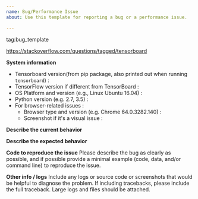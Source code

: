 ```yaml
---
name: Bug/Performance Issue
about: Use this template for reporting a bug or a performance issue.

---
```


tag:bug_template</em>


https://stackoverflow.com/questions/tagged/tensorboard

**System information**
- Tensorboard version(from pip package, also printed out when running `tensorboard`) :
- TensorFlow version if different from TensorBoard :
- OS Platform and version (e.g., Linux Ubuntu 16.04) :
- Python version (e.g. 2.7, 3.5) :
- For browser-related issues :
  - Browser type and version (e.g. Chrome 64.0.3282.140) :
  - Screenshot if it's a visual issue :


**Describe the current behavior**

**Describe the expected behavior**

**Code to reproduce the issue**
Please describe the bug as clearly as possible, and if possible provide a minimal example (code, data, and/or command line) to reproduce the issue.

**Other info / logs**
Include any logs or source code or screenshots that would be helpful to diagnose the problem. If including tracebacks, please include the full traceback. Large logs and files should be attached.
